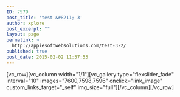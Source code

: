```yaml
---
ID: 7579
post_title: 'test &#8211; 3'
author: xplore
post_excerpt: ""
layout: page
permalink: >
  http://appiesoftwebsolutions.com/test-3-2/
published: true
post_date: 2015-02-02 11:57:53
---
```

[vc_row][vc_column width="1/1"][vc_gallery type="flexslider_fade" interval="10" images="7600,7598,7596" onclick="link_image" custom_links_target="_self" img_size="full"][/vc_column][/vc_row]